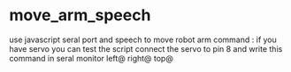 # move_arm_speech
use javascript seral port and speech to move robot arm  command : if you have servo you can test the script connect the servo to pin 8 and write this command in seral monitor  left@ right@ top@
